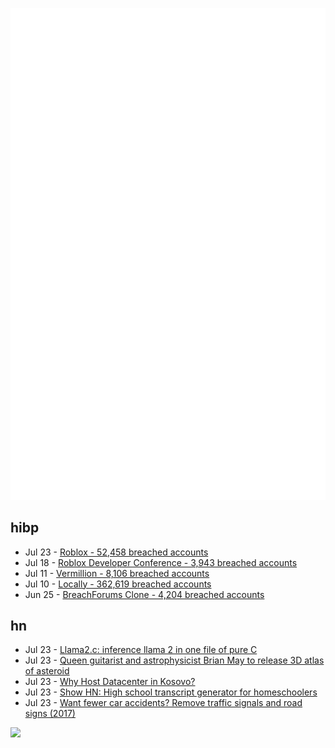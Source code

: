 ![Metrics](https://raw.githubusercontent.com/phixion/phixion/master/metrics.svg)

## hibp

<!--
for https://github.com/phixion/phixion/blob/main/.github/workflows/feeds.yml
-->
<!--START_SECTION:haveibeenpwnd-->
- Jul 23 - [Roblox - 52,458 breached accounts](https://haveibeenpwned.com/PwnedWebsites#Roblox)
- Jul 18 - [Roblox Developer Conference - 3,943 breached accounts](https://haveibeenpwned.com/PwnedWebsites#RobloxDeveloperConference)
- Jul 11 - [Vermillion - 8,106 breached accounts](https://haveibeenpwned.com/PwnedWebsites#Vermillion)
- Jul 10 - [Locally - 362,619 breached accounts](https://haveibeenpwned.com/PwnedWebsites#Locally)
- Jun 25 - [BreachForums Clone - 4,204 breached accounts](https://haveibeenpwned.com/PwnedWebsites#BreachForumsClone)
<!--END_SECTION:haveibeenpwnd-->

## hn

<!--
for https://github.com/phixion/phixion/blob/main/.github/workflows/feeds.yml
-->
<!--START_SECTION:hn-->
- Jul 23 - [Llama2.c: inference llama 2 in one file of pure C](https://github.com/karpathy/llama2.c)
- Jul 23 - [Queen guitarist and astrophysicist Brian May to release 3D atlas of asteroid](https://www.theguardian.com/science/2023/jul/23/queen-brian-may-3d-atlas-bennu-asteroid)
- Jul 23 - [Why Host Datacenter in Kosovo?](https://basehost.eu/)
- Jul 23 - [Show HN: High school transcript generator for homeschoolers](https://www.greatbookshomeschool.com/free-high-school-transcript-generator)
- Jul 23 - [Want fewer car accidents? Remove traffic signals and road signs (2017)](https://bigthink.com/the-present/want-less-car-accidents-get-rid-of-traffic-signals-road-signs/)
<!--END_SECTION:hn-->

<!--
for https://yhype.me
-->
![](https://hit.yhype.me/github/profile?user_id=13013670)
